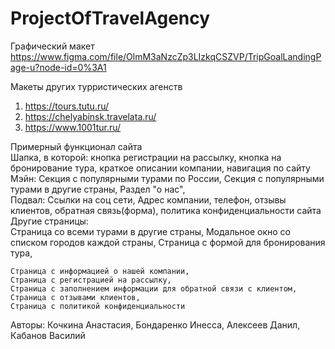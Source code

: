 ﻿# ProjectOfTravelAgency


Графический макет
https://www.figma.com/file/OlmM3aNzcZp3LIzkqCSZVP/TripGoalLandingPage-u?node-id=0%3A1

Макеты других турристических агенств
1) https://tours.tutu.ru/
2) https://chelyabinsk.travelata.ru/
3) https://www.1001tur.ru/

Примерный функционал сайта<br>
    Шапка, в которой: 
        кнопка регистрации на рассылку, кнопка на бронирование тура, краткое описании компании, навигация по сайту<br>
    Мэйн:
        Секция с популярными турами по России,
        Секция с популярными турами в другие страны,
        Раздел "о нас",<br>
    Подвал:
        Ссылки на соц сети, Адрес компании, телефон, отзывы клиентов, обратная связь(форма), политика конфиденциальности сайта<br>
Другие страницы:<br>
    Страница со всеми турами в другие страны,
    Модальное окно со списком городов каждой страны,
    Страница с формой для бронирования тура,
    
    Страница с информацией о нашей компании,
    Страница с регистрацией на рассылку,
    Страница с заполнением информации для обратной связи с клиентом,
    Страница с отзывами клиентов,
    Страница с политикой конфиденциальности

Авторы: 
Кочкина Анастасия, Бондаренко Инесса, Алексеев Данил, Кабанов Василий
